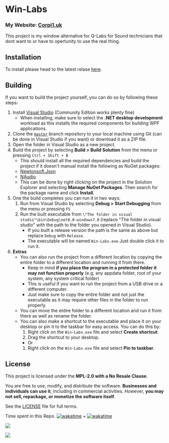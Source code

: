 # Win-Labs
### My Website: [Corpi1.uk](https://Corpi1.uk)
This project is my window alternative for Q-Labs for Sound technicians that dont want to or have to opertunity to use the real thing.

## Installation
To install please head to the latest relase [here](https://github.com/Corp-i1/Win-Labs/releases).

## Building

If you want to build the project yourself, you can do so by following these steps:

1. Install [Visual Studio](https://visualstudio.microsoft.com/) (Community Edition works plenty fine)
    - When installing, make sure to select the **.NET desktop development** workload as this installs the required components for building WPF applications.
1. Clone the [``master``](https://github.com/Corp-i1/Win-Labs/tree/master) branch repository to your local machine using Git (can be done in Visual Studio if you want) or download it as a ZIP file.
1. Open the folder in Visual Studio as a new project.
1. Build the project by selecting **Build > Build Solution** from the menu or pressing `Ctrl + Shift + B`
    - This should install all the required dependencies and build the project if it doesn't manual install the following as NuGet packages:
    - [Newtonsoft.Json](https://www.nuget.org/packages/Newtonsoft.Json/)
    - [NAudio](https://www.nuget.org/packages/NAudio)
    - This can be done by right clicking on the project in the Solution Explorer and selecting **Manage NuGet Packages**. Then search for the package name and click **Install**.
1. One the build completes you can run it in two ways:
    1. Run from Visual Studio by selecting **Debug > Start Debugging** from the menu or pressing `F5`
    1. Run the built executable from `\"The folder in visual studio"\bin\Debug\net8.0-windows7.0` (replace "The folder in visual studio" with the path to the folder you opened in Visual Studio).
        - If you built a release version the path is the same as above but replace `Debug` with `Release`.
        - The executable will be named `Win-Labs.exe` Just double click it to run it.
1. **Extras**
    - You can also run the project from a different location by copying the entire folder to a different location and running it from there.
        - Keep in mind **if you place the program in a protected folder it may not function properly** (e.g. any appdata folder, root of your system, any system critical folder)
        - This is useful if you want to run the project from a USB drive or a different computer.
        - Just make sure to copy the entire folder and not just the executable as it may require other files in the folder to run properly.
    - You can move the entire folder to a different location and run it from there as well as rename the folder.
    - You can also make a shortcut to the executable and place it on your desktop or pin it to the taskbar for easy access. You can do this by:
        1. Right click on the `Win-Labs.exe` file and select **Create shortcut**.
        2. Drag the shortcut to your desktop.
        - Or
        1. Right click on the `Win-Labs.exe` file and select **Pin to taskbar**.
## License  
This project is licensed under the **MPL-2.0 with a No Resale Clause**.  

You are free to use, modify, and distribute the software. **Businesses and individuals can use it**, including in commercial activities. However, **you may not sell, repackage, or monetize the software itself**.  

See the [LICENSE](LICENSE.md) file for full terms.  
 

Time spent in this Repo.
[![wakatime](https://wakatime.com/badge/user/dc5608ba-abdb-4d5d-8789-16bac0be884c/project/c7bf0c09-9db0-426a-bddf-b3340f13bfe7.svg)](https://wakatime.com/badge/user/dc5608ba-abdb-4d5d-8789-16bac0be884c/project/c7bf0c09-9db0-426a-bddf-b3340f13bfe7) + [![wakatime](https://wakatime.com/badge/user/dc5608ba-abdb-4d5d-8789-16bac0be884c/project/02a2cc4a-f0e8-4331-bf77-49a920b17061.svg)](https://wakatime.com/badge/user/dc5608ba-abdb-4d5d-8789-16bac0be884c/project/02a2cc4a-f0e8-4331-bf77-49a920b17061)

![](https://wakatime.com/share/@dc5608ba-abdb-4d5d-8789-16bac0be884c/a9670e22-663a-429b-9519-54c0fbaf7c21.svg)

![](https://wakatime.com/share/@Corpi1/a6bb99e1-94f3-4d97-bbc7-a198ac708f80.svg)
